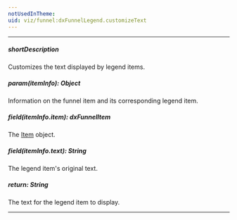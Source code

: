 ```yaml
---
notUsedInTheme: 
uid: viz/funnel:dxFunnelLegend.customizeText
---
```

---
##### shortDescription
Customizes the text displayed by legend items.

##### param(itemInfo): Object
Information on the funnel item and its corresponding legend item.

##### field(itemInfo.item): dxFunnelItem
The [Item](/api-reference/10%20UI%20Components/dxFunnel/6%20Item '/Documentation/ApiReference/UI_Components/dxFunnel/Item/') object.

##### field(itemInfo.text): String
The legend item's original text.

##### return: String
The text for the legend item to display.

---
<!--
#include dataviz-ref-functioncontext
-->